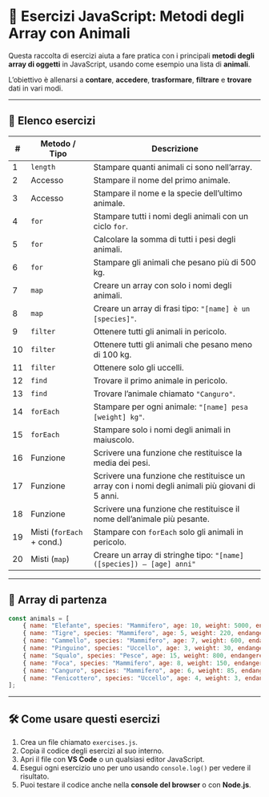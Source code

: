 # 🐾 Esercizi JavaScript: Metodi degli Array con Animali

Questa raccolta di esercizi aiuta a fare pratica con i principali **metodi degli array di oggetti** in JavaScript, usando come esempio una lista di **animali**.  

L’obiettivo è allenarsi a **contare**, **accedere**, **trasformare**, **filtrare** e **trovare** dati in vari modi.

---

## 📝 Elenco esercizi

| #  | Metodo / Tipo             | Descrizione                                                                 |
|----|--------------------------|-----------------------------------------------------------------------------|
| 1  | `length`                  | Stampare quanti animali ci sono nell’array.                                 |
| 2  | Accesso                  | Stampare il nome del primo animale.                                         |
| 3  | Accesso                  | Stampare il nome e la specie dell’ultimo animale.                           |
| 4  | `for`                     | Stampare tutti i nomi degli animali con un ciclo `for`.                     |
| 5  | `for`                     | Calcolare la somma di tutti i pesi degli animali.                            |
| 6  | `for`                     | Stampare gli animali che pesano più di 500 kg.                               |
| 7  | `map`                     | Creare un array con solo i nomi degli animali.                               |
| 8  | `map`                     | Creare un array di frasi tipo: `"[name] è un [species]"`.                   |
| 9  | `filter`                  | Ottenere tutti gli animali in pericolo.                                      |
| 10 | `filter`                  | Ottenere tutti gli animali che pesano meno di 100 kg.                        |
| 11 | `filter`                  | Ottenere solo gli uccelli.                                                  |
| 12 | `find`                    | Trovare il primo animale in pericolo.                                        |
| 13 | `find`                    | Trovare l’animale chiamato `"Canguro"`.                                      |
| 14 | `forEach`                 | Stampare per ogni animale: `"[name] pesa [weight] kg"`.                      |
| 15 | `forEach`                 | Stampare solo i nomi degli animali in maiuscolo.                              |
| 16 | Funzione                  | Scrivere una funzione che restituisce la media dei pesi.                     |
| 17 | Funzione                  | Scrivere una funzione che restituisce un array con i nomi degli animali più giovani di 5 anni. |
| 18 | Funzione                  | Scrivere una funzione che restituisce il nome dell’animale più pesante.      |
| 19 | Misti (`forEach` + cond.) | Stampare con `forEach` solo gli animali in pericolo.                         |
| 20 | Misti (`map`)             | Creare un array di stringhe tipo: `"[name] ([species]) – [age] anni"`       |

---

## 🔹 Array di partenza

```javascript
const animals = [
    { name: "Elefante", species: "Mammifero", age: 10, weight: 5000, endangered: true },
    { name: "Tigre", species: "Mammifero", age: 5, weight: 220, endangered: true },
    { name: "Cammello", species: "Mammifero", age: 7, weight: 600, endangered: false },
    { name: "Pinguino", species: "Uccello", age: 3, weight: 30, endangered: false },
    { name: "Squalo", species: "Pesce", age: 15, weight: 800, endangered: true },
    { name: "Foca", species: "Mammifero", age: 8, weight: 150, endangered: false },
    { name: "Canguro", species: "Mammifero", age: 6, weight: 85, endangered: false },
    { name: "Fenicottero", species: "Uccello", age: 4, weight: 3, endangered: false }
];
```

---

## 🛠️ Come usare questi esercizi

1. Crea un file chiamato `exercises.js`.  
2. Copia il codice degli esercizi al suo interno.  
3. Apri il file con **VS Code** o un qualsiasi editor JavaScript.  
4. Esegui ogni esercizio uno per uno usando `console.log()` per vedere il risultato.  
5. Puoi testare il codice anche nella **console del browser** o con **Node.js**.